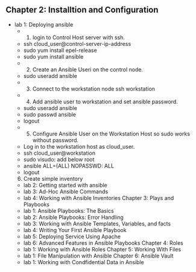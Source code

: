 ## Chapter 2: Installtion and Configuration
- lab 1: Deploying ansible
    - 1. login to Control Host server with ssh.
    - ssh cloud_user@control-server-ip-address
    - sudo yum install epel-release
    -  sudo yum install ansible
    - 2. Create an Ansible Useri on the control node.
    - sudo useradd ansible
    - 3. Connect to the workstation node
    ssh workstation
    - 4. Add ansible user to workstation and set ansible password.
    - sudo useradd ansible
    - sudo passwd ansible
    - logout
    - 5. Configure Ansible User on the Workstation Host so sudo works without password.
    - Log in to the workstation host as cloud_user. 
    - ssh cloud_user@workstation
    - sudo visudo: add below root
    - ansible       ALL=(ALL)       NOPASSWD: ALL
    - logout
    6. Create simple inventory
    - lab 2: Getting started with ansible
    - lab 3: Ad-Hoc Ansible Commands
    - lab 4: Working with Ansible Inventories
Chapter 3: Plays and Playbooks
    - lab 1: Ansible Playbooks: The Basics
    - lab 2: Ansible Playbooks: Error Handling
    - lab 3: Working with Ansible Templates, Variables, and facts
    - lab 4: Writing Your First Ansible Playbook
    - lab 5: Deploying Service Using Apache
    - lab 6: Advanced Features in Ansible Playbooks
Chapter 4: Roles
    - lab 1: Working with Ansible Roles
Chapter 5: Working With Files 
    - lab 1: File Manipulation with Ansible
Chapter 6: Ansible Vault
    - lab 1: Working with Condfidential Data in Ansible